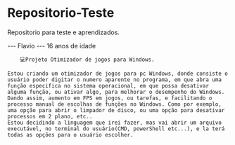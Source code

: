 # Repositorio-Teste
Repositorio para teste e aprendizados.

--- Flavio
--- 16 anos de idade

		💻Projeto Otimizador de jogos para Windows.

	Estou criando um otimizador de jogos para pc Windows, donde consiste o usuário poder digitar o numero aparente no programa, em que abra uma função especifica no sistema operacional, em que possa desativar alguma função, ou ativar algo, para melhorar o desempenho do Windows. 
	Dando assim, aumento em FPS em jogos, ou tarefas, e facilitando o processo manual de escolhas de funções no Windows. Como por exemplo, uma opção para abrir o limpador de disco, ou uma opção para desativar processos em 2 plano, etc..
	Estou decidindo a linguagem que irei fazer, mas vai abrir um arquivo executável, no terminal do usuário(CMD, powerShell etc...), e la terá todas as opções para o usuário escolher.





